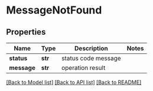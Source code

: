 # MessageNotFound

## Properties
Name | Type | Description | Notes
------------ | ------------- | ------------- | -------------
**status** | **str** | status code message | 
**message** | **str** | operation result | 

[[Back to Model list]](../README.md#documentation-for-models) [[Back to API list]](../README.md#documentation-for-api-endpoints) [[Back to README]](../README.md)

